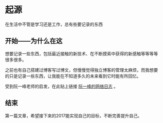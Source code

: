 # 起源
在生活中不管是学习还是工作，总有些要记录的东西
  

## 开始——为什么在这
想要记录一些东西，包括最近接触的新技术、在不断摸索中获得的新感触等等等等很多很多。

之前也有自己搭建过博客写过博文，但慢慢觉得独立博客的管理太麻烦，而我想要的只是记录一些东西，让我能在不知道多久的未来看到它时能有所回忆。

受到阮一峰老师的启发，在此贴上链接 [阮一峰的网络日志](http://www.ruanyifeng.com/blog/) 。
  

## 结束
第一篇文章，希望接下来的2017能实现自己的目标，不断完善提升自己。
